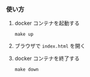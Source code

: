 ### 使い方

1. docker コンテナを起動する

   ```
   make up
   ```

1. ブラウザで `index.html` を開く

1. docker コンテナを終了する
   ```
   make down
   ```

